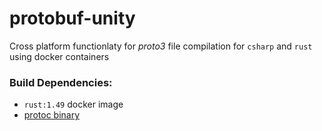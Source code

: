 # protobuf-unity

Cross platform functionlaty for _proto3_ file compilation for `csharp` and `rust` using docker containers

### Build Dependencies:

- `rust:1.49` docker image
- [protoc binary]()
